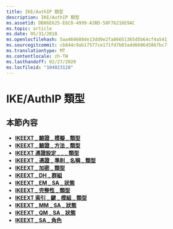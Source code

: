 ```yaml
---
title: IKE/AuthIP 類型
description: IKE/AuthIP 類型
ms.assetid: DB86E625-E6C0-4999-A3BD-58F76216E9AC
ms.topic: article
ms.date: 05/31/2018
ms.openlocfilehash: 5aa460688de13dd9e2fa86651365d5b64cf4a541
ms.sourcegitcommit: cb844c9ab17577ce171fd7b03add668645867bc7
ms.translationtype: MT
ms.contentlocale: zh-TW
ms.lasthandoff: 02/27/2020
ms.locfileid: "104023128"
---
```

# <a name="ikeauthip-types"></a>IKE/AuthIP 類型

## <a name="in-this-section"></a>本節內容

-   [**IKEEXT \_ 驗證 \_ 模擬 \_ 類型**](/windows/desktop/api/Iketypes/ne-iketypes-ikeext_authentication_impersonation_type)
-   [**IKEEXT \_ 驗證 \_ 方法 \_ 類型**](/windows/desktop/api/Iketypes/ne-iketypes-ikeext_authentication_method_type)
-   [**IKEEXT 憑證設定 \_ \_ \_ 類型**](/windows/desktop/api/Iketypes/ne-iketypes-ikeext_cert_config_type)
-   [**IKEEXT \_ 憑證 \_ 準則 \_ 名稱 \_ 類型**](/windows/win32/api/iketypes/ne-iketypes-ikeext_cert_criteria_name_type)
-   [**IKEEXT \_ 加密 \_ 類型**](/windows/desktop/api/Iketypes/ne-iketypes-ikeext_cipher_type)
-   [**IKEEXT \_ DH \_ 群組**](/windows/desktop/api/Iketypes/ne-iketypes-ikeext_dh_group)
-   [**IKEEXT \_ EM \_ SA \_ 狀態**](/windows/desktop/api/Iketypes/ne-iketypes-ikeext_em_sa_state)
-   [**IKEEXT \_ 完整性 \_ 類型**](/windows/desktop/api/Iketypes/ne-iketypes-ikeext_integrity_type)
-   [**IKEEXT 索引 \_ 鍵 \_ 模組 \_ 類型**](/windows/desktop/api/Iketypes/ne-iketypes-ikeext_key_module_type)
-   [**IKEEXT \_ MM \_ SA \_ 狀態**](/windows/desktop/api/Iketypes/ne-iketypes-ikeext_mm_sa_state)
-   [**IKEEXT \_ QM \_ SA \_ 狀態**](/windows/desktop/api/Iketypes/ne-iketypes-ikeext_qm_sa_state)
-   [**IKEEXT \_ SA \_ 角色**](/windows/desktop/api/Iketypes/ne-iketypes-ikeext_sa_role)

 

 




